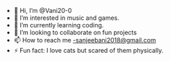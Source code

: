 - 👋 Hi, I’m @Vani20-0
- 👀 I’m interested in music and games.
- 🌱 I’m currently learning coding.
- 💞️ I’m looking to collaborate on fun projects
- 📫 How to reach me -sanjeebani2018@gmail.com
- ⚡ Fun fact: I love cats but scared of them physically.

<!---
Vani20-0/Vani20-0 is a ✨ special ✨ repository because its `README.md` (this file) appears on your GitHub profile.
You can click the Preview link to take a look at your changes.
--->
